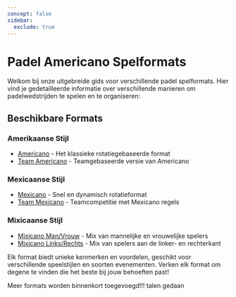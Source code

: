 ```yaml
---
concept: false
sidebar:
  exclude: true
---
```


# Padel Americano Spelformats

Welkom bij onze uitgebreide gids voor verschillende padel spelformats. Hier vind je gedetailleerde informatie over verschillende manieren om padelwedstrijden te spelen en te organiseren:

## Beschikbare Formats

### Amerikaanse Stijl
- [Americano](/nl/americano) - Het klassieke rotatiegebaseerde format
- [Team Americano](/nl/team-americano) - Teamgebaseerde versie van Americano

### Mexicaanse Stijl
- [Mexicano](/nl/mexicano) - Snel en dynamisch rotatieformat
- [Team Mexicano](/nl/team-mexicano) - Teamcompetitie met Mexicano regels

### Mixicaanse Stijl
- [Mixicano Man/Vrouw](/nl/mixicano) - Mix van mannelijke en vrouwelijke spelers
- [Mixicano Links/Rechts](/nl/mixicano) - Mix van spelers aan de linker- en rechterkant

Elk format biedt unieke kenmerken en voordelen, geschikt voor verschillende speelstijlen en soorten evenementen. Verken elk format om degene te vinden die het beste bij jouw behoeften past!

Meer formats worden binnenkort toegevoegd!!! talen gedaan